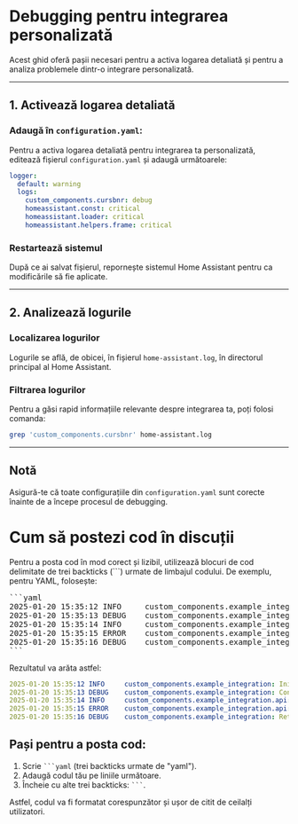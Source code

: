 
# Debugging pentru integrarea personalizată

Acest ghid oferă pașii necesari pentru a activa logarea detaliată și pentru a analiza problemele dintr-o integrare personalizată.

---

## 1. Activează logarea detaliată

### Adaugă în `configuration.yaml`:
Pentru a activa logarea detaliată pentru integrarea ta personalizată, editează fișierul `configuration.yaml` și adaugă următoarele:
```yaml
logger:
  default: warning
  logs:
    custom_components.cursbnr: debug
    homeassistant.const: critical
    homeassistant.loader: critical
    homeassistant.helpers.frame: critical
```

### Restartează sistemul
După ce ai salvat fișierul, repornește sistemul Home Assistant pentru ca modificările să fie aplicate.

---

## 2. Analizează logurile

### Localizarea logurilor
Logurile se află, de obicei, în fișierul `home-assistant.log`, în directorul principal al Home Assistant.

### Filtrarea logurilor
Pentru a găsi rapid informațiile relevante despre integrarea ta, poți folosi comanda:
```bash
grep 'custom_components.cursbnr' home-assistant.log
```

---

## Notă
Asigură-te că toate configurațiile din `configuration.yaml` sunt corecte înainte de a începe procesul de debugging.



# Cum să postezi cod în discuții

Pentru a posta cod în mod corect și lizibil, utilizează blocuri de cod delimitate de trei backticks (```) urmate de limbajul codului. De exemplu, pentru YAML, folosește:

<pre>
```yaml
2025-01-20 15:35:12 INFO     custom_components.example_integration: Initializing Example Integration.
2025-01-20 15:35:13 DEBUG    custom_components.example_integration: Configuration loaded: {'username': 'test_user', 'update_interval': 30}
2025-01-20 15:35:14 INFO     custom_components.example_integration.api: Attempting to authenticate user 'test_user'.
2025-01-20 15:35:15 ERROR    custom_components.example_integration.api: Authentication failed. Invalid credentials provided.
2025-01-20 15:35:16 DEBUG    custom_components.example_integration: Retrying authentication in 10 seconds.
```
</pre>

Rezultatul va arăta astfel:

```yaml
2025-01-20 15:35:12 INFO     custom_components.example_integration: Initializing Example Integration.
2025-01-20 15:35:13 DEBUG    custom_components.example_integration: Configuration loaded: {'username': 'test_user', 'update_interval': 30}
2025-01-20 15:35:14 INFO     custom_components.example_integration.api: Attempting to authenticate user 'test_user'.
2025-01-20 15:35:15 ERROR    custom_components.example_integration.api: Authentication failed. Invalid credentials provided.
2025-01-20 15:35:16 DEBUG    custom_components.example_integration: Retrying authentication in 10 seconds.
```

## Pași pentru a posta cod:
1. Scrie ` ```yaml ` (trei backticks urmate de "yaml").
2. Adaugă codul tău pe liniile următoare.
3. Încheie cu alte trei backticks: ` ``` `.

Astfel, codul va fi formatat corespunzător și ușor de citit de ceilalți utilizatori.
